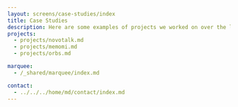 ```yaml
---
layout: screens/case-studies/index
title: Case Studies
description: Here are some examples of projects we worked on over the last few months. This will help you understand our work principles, and how we can change your futures.
projects:
  - projects/novotalk.md
  - projects/memomi.md
  - projects/orbs.md

marquee:
  - /_shared/marquee/index.md

contact:
  - ../../../home/md/contact/index.md
---
```

